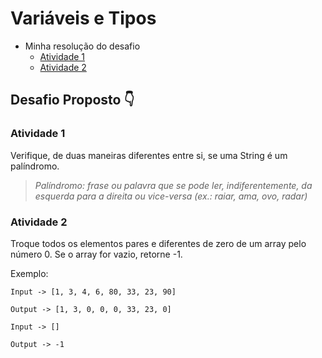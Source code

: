 # Variáveis e Tipos

- Minha resolução do desafio
  - [Atividade 1](verificaPalindromos.js)
  - [Atividade 2](substituiPares.js)

## Desafio Proposto 👇

### Atividade 1

Verifique, de duas maneiras diferentes entre si, se uma String é um palíndromo.

>_Palíndromo: frase ou palavra que se pode ler, indiferentemente, da esquerda para a direita ou vice-versa (ex.: raiar, ama, ovo, radar)_

### Atividade 2

Troque todos os elementos pares e diferentes de zero de um array pelo número 0. Se o array for vazio, retorne -1.

Exemplo:
```
Input -> [1, 3, 4, 6, 80, 33, 23, 90]

Output -> [1, 3, 0, 0, 0, 33, 23, 0]
```

```
Input -> []

Output -> -1
```